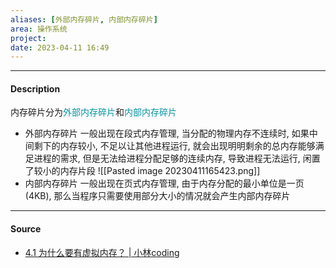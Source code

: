 ```yaml
---
aliases: [外部内存碎片, 内部内存碎片]
area: 操作系统
project: 
date: 2023-04-11 16:49
---
```

---
#### Description
内存碎片分为<font color="#0593A2">外部内存碎片</font>和<font color="#0593A2">内部内存碎片</font>
- 外部内存碎片
    一般出现在段式内存管理, 当分配的物理内存不连续时, 如果中间剩下的内存较小, 不足以让其他进程运行, 就会出现明明剩余的总内存能够满足进程的需求, 但是无法给进程分配足够的连续内存, 导致进程无法运行, 闲置了较小的内存片段
    ![[Pasted image 20230411165423.png]]
- 内部内存碎片
    一般出现在页式内存管理, 由于内存分配的最小单位是一页 (4KB), 那么当程序只需要使用部分大小的情况就会产生内部内存碎片
    
---
#### Source
- [4.1 为什么要有虚拟内存？ | 小林coding](https://xiaolincoding.com/os/3_memory/vmem.html#%E5%86%85%E5%AD%98%E5%88%86%E6%AE%B5)